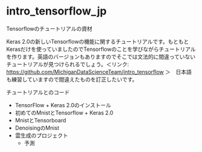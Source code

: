 # intro_tensorflow_jp
Tensorflowのチュートリアルの資材

Keras 2.0の新しいTensorflowの機能に関するチュートリアルです。もともとKerasだけを使っていましたのでTensorflowのことを学びながらチュートリアルを作ります。英語のバージョンもありますのでそこでは文法的に間違っていないチュートリアルが見つけられるでしょう。＜リンク: https://github.com/MichiganDataScienceTeam/intro_tensorflow ＞　日本語も練習していますので間違えたものを訂正したいです。

チュートリアルとのコード
- TensorFlow + Keras 2.0のインストール
- 初めてのMnistとTensorflow + Keras 2.0
- MnistとTensorboard
- DenoisingのMnist
- 雲生成のプロジェクト
  - 予測

